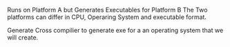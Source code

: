 Runs on Platform A but Generates Executables for Platform B
The Two platforms can differ in CPU, Operaring System and executable format.

Generate Cross compilier to generate exe for a an operating system that we will create.

